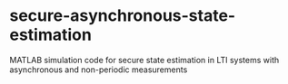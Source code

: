 # secure-asynchronous-state-estimation
MATLAB simulation code for secure state estimation in LTI systems with asynchronous and non-periodic measurements
